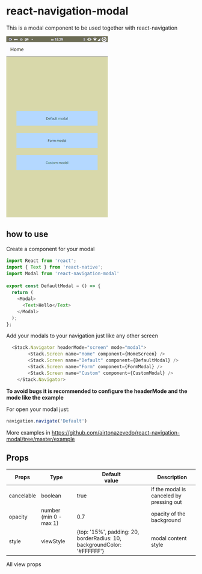 # react-navigation-modal

This is a modal component to be used together with react-navigation

![](example/assets/gif.gif)


## how to use

Create a component for your modal

```js
import React from 'react';
import { Text } from 'react-native';
import Modal from 'react-navigation-modal'

export const DefaultModal = () => {
  return (
    <Modal>
      <Text>Hello</Text>
    </Modal>
  );
};

```

Add your modals to your navigation just like any other screen

```js
  <Stack.Navigator headerMode="screen" mode="modal">
        <Stack.Screen name="Home" component={HomeScreen} />
        <Stack.Screen name="Default" component={DefaultModal} />
        <Stack.Screen name="Form" component={FormModal} />
        <Stack.Screen name="Custom" component={CustomModal} />
    </Stack.Navigator>
```

__To avoid bugs it is recommended to configure the headerMode and the mode like the example__

For open your modal just:
```js
navigation.navigate('Default')
```

More examples in
https://github.com/airtonazevedo/react-navigation-modal/tree/master/example

## Props

| Props  	| Type  	| Default<Br> value  	|  Description 	|
|---	|---	|---	|---	|
|   cancelable	| boolean  	|   true	| if the modal is canceled by pressing out  	|
| opacity  	| number (min 0 - max 1)  	| 0.7  	| opacity of the background |
| style  	| viewStyle  	|  {top: '15%', padding: 20, borderRadius: 10, backgroundColor: '#FFFFFF'} 	| modal content style

All view props

